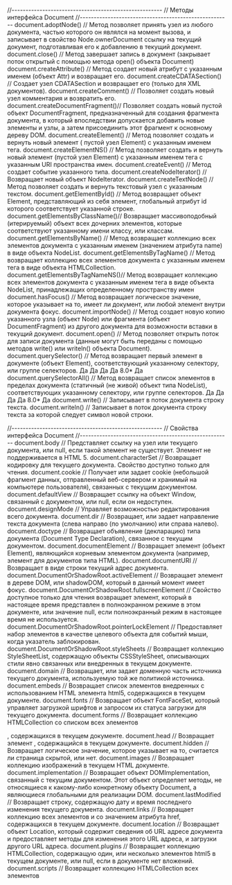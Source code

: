 //------------------------------------------------------ // Методы интерфейса Document
//------------------------------------------------------ document.adoptNode()             // Метод позволяет принять
узел из любого документа, частью которого он являлся на момент вызова, и записывает в свойство Node.ownerDocument ссылку
на текущий документ, подготавливая его к добавлению в текущий документ. document.close()                 // Метод
завершает запись в документ (закрывает поток открытый с помощью метода open() объекта Document)
document.createAttribute()       // Метод создает новый атрибут с указанным именем (объект Attr) и возвращает его.
document.createCDATASection()    // Создает узел CDATASection и возвращает его (только для XML документов).
document.createComment()         // Позволяет создать новый узел комментария и возвратить его.
document.createDocumentFragment()// Позволяет создать новый пустой объект DocumentFragment, предназначенный для создания
фрагмента документа, в который впоследствии допускается добавить новые элементы и узлы, а затем присоединить этот
фрагмент к основному дереву DOM. document.createElement()         // Метод позволяет создать и вернуть новый элемент (
пустой узел Element) с указанным именем тега. document.createElementNS()       // Метод позволяет создать и вернуть
новый элемент (пустой узел Element) с указанным именем тега с указанным URI пространства имен. document.createEvent()
// Метод создает событие указанного типа. document.createNodeIterator()    // Возвращает новый объект NodeIterator.
document.createTextNode()        // Метод позволяет создать и вернуть текстовый узел с указанным текстом.
document.getElementById()        // Метод возвращает объект Element, представляющий из себя элемент, глобальный атрибут
id которого соответствует указанной строке. document.getElementsByClassName()// Возвращает массивоподобный (итерируемый)
объект всех дочерних элементов, которые соответствуют указанному имени классу, или классам. document.getElementsByName()
// Метод возвращает коллекцию всех элементов документа с указанным именем (значением атрибута name) в виде объекта
NodeList. document.getElementsByTagName()  // Метод возвращает коллекцию всех элементов документа с указанным именем
тега в виде объекта HTMLCollection. document.getElementsByTagNameNS()// Метод возвращает коллекцию всех элементов
документа с указанным именем тега в виде объекта NodeList, принадлежащих определенному пространству имен
document.hasFocus()              // Метод возвращает логическое значение, которое указывает на то, имеет ли документ,
или любой элемент внутри документа фокус. document.importNode()            // Метод создает новую копию указанного
узла (объект Node) или фрагмента (объект DocumentFragment) из другого документа для возможности вставки в текущий
документ. document.open()                  // Метод позволяет открыть поток для записи документа (данные могут быть
переданы с помощью методов write() или writeln() объекта Document). document.querySelector()         // Метод возвращает
первый элемент в документе (объект Element), соответствующий указанному селектору, или группе селекторов. Да Да Да Да
8.0* Да document.querySelectorAll()      // Метод возвращает список элементов в пределах документа (статичный (не живой)
объект типа NodeList), соответствующих указанному селектору, или группе селекторов. Да Да Да Да 8.0* Да document.write()
// Записывает в поток документа строку текста. document.writeln()               // Записывает в поток документа строку
текста за которой следует символ новой строки.

//------------------------------------------------------ // Свойства интерфейса Document
//------------------------------------------------------ document.body // Представляет ссылку на узел <body>
или <frameset> текущего документа, или null, если такой элемент не существует. Элемент <frameset> не поддерживается в
HTML 5. document.characterSet // Возвращает кодировку для текущего документа. Свойство доступно только для чтения.
document.cookie // Получает или задает cookie (небольшой фрагмент данных, отправленный веб-сервером и хранимый на
компьютере пользователя), связанных с текущим документом. document.defaultView // Возвращает ссылку на объект Window,
связанный с документом, или null, если он недоступен. document.designMode // Управляет возможностью редактирования всего
документа. document.dir // Возвращает, или задает направление текста документа (слева направо (по умолчанию) или справа
налево). document.doctype // Возвращает объявление (декларацию) типа документа (Document Type Declaration), связанное с
текущим документом. document.documentElement // Возвращает элемент (объект Element), являющийся корневым элементом
документа (например, элемент <html> для документов типа HTML). document.documentURI // Возвращает в виде строки текущий
адрес документа. document.DocumentOrShadowRoot.activeElement // Возвращает элемент в дереве DOM, или shadowDOM, который
в данный момент имеет фокус. document.DocumentOrShadowRoot.fullscreenElement // Свойство доступное только для чтения
возвращает элемент, который в настоящее время представлен в полноэкранном режиме в этом документе, или значение null,
если полноэкранный режим в настоящее время не используется. document.DocumentOrShadowRoot.pointerLockElement //
Предоставляет набор элементов в качестве целевого объекта для событий мыши, когда указатель заблокирован.
document.DocumentOrShadowRoot.styleSheets // Возвращает коллекцию StyleSheetList, содержащую объекты CSSStyleSheet,
описывающих стили явно связанных или внедренных в текущем документе. document.domain // Возвращает, или задает доменную
часть источника текущего документа, используемую той же политикой источника. document.embeds // Возвращает список
элементов внедренных с использованием HTML элемента <embed>html5, содержащихся в текущем документе. document.fonts //
Возвращает объект FontFaceSet, который управляет загрузкой шрифтов и запросом их статуса загрузки для текущего
документа. document.forms // Возвращает коллекцию HTMLCollection со списком всех элементов <form>, содержащихся в
текущем документе. document.head // Возвращает элемент <head>, содержащийся в текущем документе. document.hidden //
Возвращает логическое значение, которое указывает на то, считается ли страница скрытой, или нет. document.images //
Возвращает коллекцию изображений в текущем HTML документе. document.implementation // Возвращает объект
DOMImplementation, связанный с текущим документом. Этот объект определяет методы, не относящиеся к какому-либо
конкретному объекту Document, а являющиеся глобальными для реализации DOM. document.lastModified // Возвращает строку,
содержащую дату и время последнего изменения текущего документа. document.links // Возвращает коллекцию всех
элементов <area> и <a> со значением атрибута href, содержащихся в текущем документе. document.location // Возвращает
объект Location, который содержит сведения об URL адресе документа и предоставляет методы для изменения этого URL
адреса, и загрузки другого URL адреса. document.plugins // Возвращает коллекцию HTMLCollection, содержащую один, или
несколько элементов <embed>html5 в текущем документе, или null, если в документе нет вложений. document.scripts //
Возвращает коллекцию HTMLCollection всех элементов <script>, содержащихся в текущем документе.
document.scrollingElement// Возвращает ссылку на элемент (объект Element), прокручивающий текущий документ.
document.visibilityState // Возвращает строковое значение определяющее видимость документа (находится ли документ в
фоновом режиме, или на невидимой вкладке, или загружается только для предварительной отрисовки).
document.ParentNode.childElementCount // Возвращает количество дочерних элементов конкретного узла.
document.ParentNode.children // Возвращает живую коллекцию (HTMLCollection), которая содержит все дочерние элементы
узла, на котором он был вызван. document.ParentNode.firstElementChild // Возвращает первый дочерний элемент (объект
Element) конкретного узла, или null, если дочерних элементов нет. document.ParentNode.lastElementChild // Возвращает
последний дочерний элемент (объект Element) конкретного узла, или null, если дочерних элементов нет. document.readyState
// Описывает состояние загрузки документа. document.referrer // Возвращает URI страницы, с которой был осуществлен
переход на текущую страницу. document.title // Получает или задает текущее название документа (содержимое
элемента <title>). document.URL // Возвращает расположение документа в виде строки.







